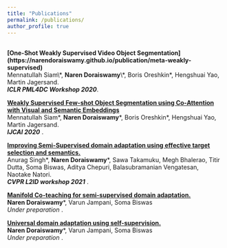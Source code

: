 ```yaml
---
title: "Publications"
permalink: /publications/
author_profile: true
---
```

<br>
<b>[One-Shot Weakly Supervised Video Object Segmentation](https://narendoraiswamy.github.io/publication/meta-weakly-supervised)</b> <br> 
Mennatullah Siam\*, <b>Naren Doraiswamy</b>\*, Boris Oreshkin*, Hengshuai Yao, Martin Jagersand. <br>
<i> <b> ICLR PML4DC Workshop 2020</b></i>.

<b>[Weakly Supervised Few-shot Object Segmentation using Co-Attention with Visual and Semantic Embeddings](http://narendoraiswamy.github.io/publication/Dynamic_incremental_few_shot_learning)</b> <br> 
Mennatullah Siam\*, <b>Naren Doraiswamy</b>\*, Boris Oreshkin*, Hengshuai Yao, Martin Jagersand. <br>
<i><b>IJCAI 2020</b> </i>. 


<b>[Improving Semi-Supervised domain adaptation using effective target selection and semantics.](http://narendoraiswamy.github.io/publication/semi-supervised-adaptation)</b> <br> 
Anurag Singh\*, <b>Naren Doraiswamy</b>\*, Sawa Takamuku, Megh Bhalerao, Titir Dutta, Soma Biswas, Aditya Chepuri, Balasubramanian Vengatesan, Naotake Natori.<br> 
<i> <b>CVPR L2ID workshop 2021</b> </i>. 

<b>[Manifold Co-teaching for semi-supervised domain adaptation.](http://narendoraiswamy.github.io/publication/coteaching-DomainAdapt)</b> <br> 
<b>Naren Doraiswamy</b>\*, Varun Jampani, Soma Biswas<br> 
<i>Under preparation<b></b> </i>. 

<b>[Universal domain adaptation using self-supervision.](http://narendoraiswamy.github.io/publication/univ-domain-adaptation)</b> <br> 
<b>Naren Doraiswamy</b>\*, Varun Jampani, Soma Biswas<br> 
<i>Under preparation<b></b> </i>. 
